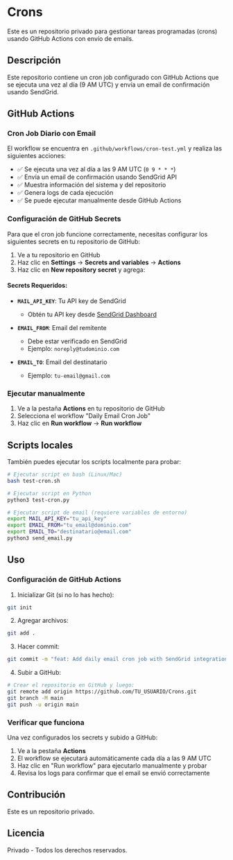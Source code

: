 # Crons

Este es un repositorio privado para gestionar tareas programadas (crons) usando GitHub Actions con envío de emails.

## Descripción

Este repositorio contiene un cron job configurado con GitHub Actions que se ejecuta una vez al día (9 AM UTC) y envía un email de confirmación usando SendGrid.

## GitHub Actions

### Cron Job Diario con Email

El workflow se encuentra en `.github/workflows/cron-test.yml` y realiza las siguientes acciones:

- ✅ Se ejecuta una vez al día a las 9 AM UTC (`0 9 * * *`)
- ✅ Envía un email de confirmación usando SendGrid API
- ✅ Muestra información del sistema y del repositorio
- ✅ Genera logs de cada ejecución
- ✅ Se puede ejecutar manualmente desde GitHub Actions

### Configuración de GitHub Secrets

Para que el cron job funcione correctamente, necesitas configurar los siguientes secrets en tu repositorio de GitHub:

1. Ve a tu repositorio en GitHub
2. Haz clic en **Settings** → **Secrets and variables** → **Actions**
3. Haz clic en **New repository secret** y agrega:

#### Secrets Requeridos:

- **`MAIL_API_KEY`**: Tu API key de SendGrid
  - Obtén tu API key desde [SendGrid Dashboard](https://app.sendgrid.com/settings/api_keys)
  
- **`EMAIL_FROM`**: Email del remitente
  - Debe estar verificado en SendGrid
  - Ejemplo: `noreply@tudominio.com`
  
- **`EMAIL_TO`**: Email del destinatario
  - Ejemplo: `tu-email@gmail.com`

### Ejecutar manualmente

1. Ve a la pestaña **Actions** en tu repositorio de GitHub
2. Selecciona el workflow "Daily Email Cron Job"
3. Haz clic en **Run workflow** → **Run workflow**

## Scripts locales

También puedes ejecutar los scripts localmente para probar:

```bash
# Ejecutar script en bash (Linux/Mac)
bash test-cron.sh

# Ejecutar script en Python
python3 test-cron.py

# Ejecutar script de email (requiere variables de entorno)
export MAIL_API_KEY="tu_api_key"
export EMAIL_FROM="tu_email@dominio.com"
export EMAIL_TO="destinatario@email.com"
python3 send_email.py
```

## Uso

### Configuración de GitHub Actions

1. Inicializar Git (si no lo has hecho):
```bash
git init
```

2. Agregar archivos:
```bash
git add .
```

3. Hacer commit:
```bash
git commit -m "feat: Add daily email cron job with SendGrid integration"
```

4. Subir a GitHub:
```bash
# Crear el repositorio en GitHub y luego:
git remote add origin https://github.com/TU_USUARIO/Crons.git
git branch -M main
git push -u origin main
```

### Verificar que funciona

Una vez configurados los secrets y subido a GitHub:
1. Ve a la pestaña **Actions**
2. El workflow se ejecutará automáticamente cada día a las 9 AM UTC
3. Haz clic en "Run workflow" para ejecutarlo manualmente y probar
4. Revisa los logs para confirmar que el email se envió correctamente

## Contribución

Este es un repositorio privado.

## Licencia

Privado - Todos los derechos reservados.
